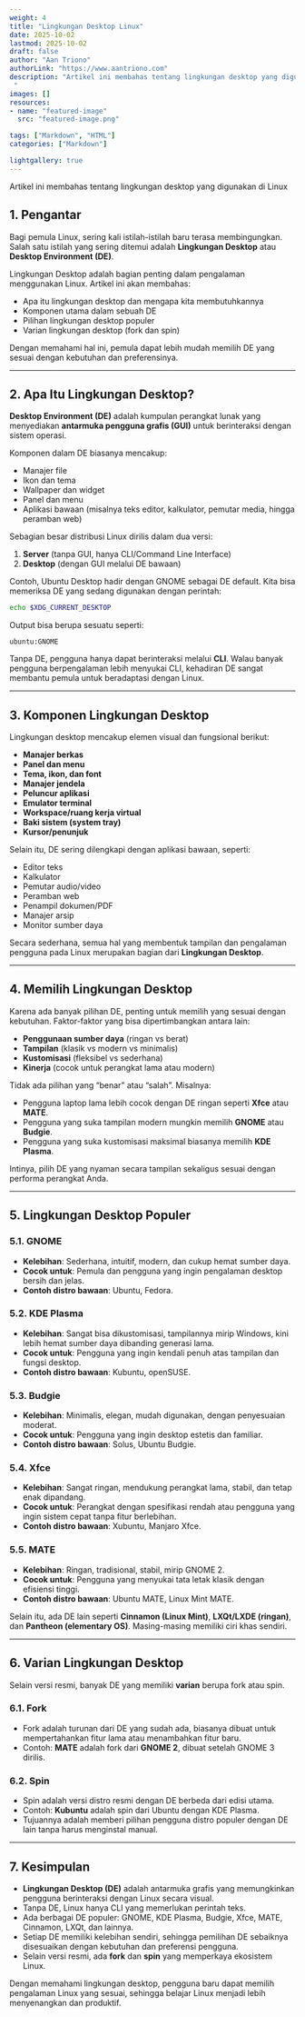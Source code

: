 ```yaml
---
weight: 4
title: "Lingkungan Desktop Linux"
date: 2025-10-02
lastmod: 2025-10-02
draft: false
author: "Aan Triono"
authorLink: "https://www.aantriono.com"
description: "Artikel ini membahas tentang lingkungan desktop yang digunakan di Linux
 "
images: []
resources:
- name: "featured-image"
  src: "featured-image.png"

tags: ["Markdown", "HTML"]
categories: ["Markdown"]

lightgallery: true
---
```


Artikel ini membahas tentang lingkungan desktop yang digunakan di Linux

<!--more-->


## 1. Pengantar
Bagi pemula Linux, sering kali istilah-istilah baru terasa membingungkan. Salah satu istilah yang sering ditemui adalah **Lingkungan Desktop** atau **Desktop Environment (DE)**.  

Lingkungan Desktop adalah bagian penting dalam pengalaman menggunakan Linux. Artikel ini akan membahas:
- Apa itu lingkungan desktop dan mengapa kita membutuhkannya  
- Komponen utama dalam sebuah DE  
- Pilihan lingkungan desktop populer  
- Varian lingkungan desktop (fork dan spin)  

Dengan memahami hal ini, pemula dapat lebih mudah memilih DE yang sesuai dengan kebutuhan dan preferensinya.

---

## 2. Apa Itu Lingkungan Desktop?
**Desktop Environment (DE)** adalah kumpulan perangkat lunak yang menyediakan **antarmuka pengguna grafis (GUI)** untuk berinteraksi dengan sistem operasi.  

Komponen dalam DE biasanya mencakup:
- Manajer file  
- Ikon dan tema  
- Wallpaper dan widget  
- Panel dan menu  
- Aplikasi bawaan (misalnya teks editor, kalkulator, pemutar media, hingga peramban web)  

Sebagian besar distribusi Linux dirilis dalam dua versi:
1. **Server** (tanpa GUI, hanya CLI/Command Line Interface)  
2. **Desktop** (dengan GUI melalui DE bawaan)  

Contoh, Ubuntu Desktop hadir dengan GNOME sebagai DE default. Kita bisa memeriksa DE yang sedang digunakan dengan perintah:

```bash
echo $XDG_CURRENT_DESKTOP
```

Output bisa berupa sesuatu seperti:  
```
ubuntu:GNOME
```

Tanpa DE, pengguna hanya dapat berinteraksi melalui **CLI**. Walau banyak pengguna berpengalaman lebih menyukai CLI, kehadiran DE sangat membantu pemula untuk beradaptasi dengan Linux.

---

## 3. Komponen Lingkungan Desktop
Lingkungan desktop mencakup elemen visual dan fungsional berikut:

- **Manajer berkas**  
- **Panel dan menu**  
- **Tema, ikon, dan font**  
- **Manajer jendela**  
- **Peluncur aplikasi**  
- **Emulator terminal**  
- **Workspace/ruang kerja virtual**  
- **Baki sistem (system tray)**  
- **Kursor/penunjuk**  

Selain itu, DE sering dilengkapi dengan aplikasi bawaan, seperti:
- Editor teks  
- Kalkulator  
- Pemutar audio/video  
- Peramban web  
- Penampil dokumen/PDF  
- Manajer arsip  
- Monitor sumber daya  

Secara sederhana, semua hal yang membentuk tampilan dan pengalaman pengguna pada Linux merupakan bagian dari **Lingkungan Desktop**.

---

## 4. Memilih Lingkungan Desktop
Karena ada banyak pilihan DE, penting untuk memilih yang sesuai dengan kebutuhan. Faktor-faktor yang bisa dipertimbangkan antara lain:
- **Penggunaan sumber daya** (ringan vs berat)  
- **Tampilan** (klasik vs modern vs minimalis)  
- **Kustomisasi** (fleksibel vs sederhana)  
- **Kinerja** (cocok untuk perangkat lama atau modern)  

Tidak ada pilihan yang “benar” atau “salah”. Misalnya:
- Pengguna laptop lama lebih cocok dengan DE ringan seperti **Xfce** atau **MATE**.  
- Pengguna yang suka tampilan modern mungkin memilih **GNOME** atau **Budgie**.  
- Pengguna yang suka kustomisasi maksimal biasanya memilih **KDE Plasma**.  

Intinya, pilih DE yang nyaman secara tampilan sekaligus sesuai dengan performa perangkat Anda.

---

## 5. Lingkungan Desktop Populer

### 5.1. GNOME
- **Kelebihan**: Sederhana, intuitif, modern, dan cukup hemat sumber daya.  
- **Cocok untuk**: Pemula dan pengguna yang ingin pengalaman desktop bersih dan jelas.  
- **Contoh distro bawaan**: Ubuntu, Fedora.  

### 5.2. KDE Plasma
- **Kelebihan**: Sangat bisa dikustomisasi, tampilannya mirip Windows, kini lebih hemat sumber daya dibanding generasi lama.  
- **Cocok untuk**: Pengguna yang ingin kendali penuh atas tampilan dan fungsi desktop.  
- **Contoh distro bawaan**: Kubuntu, openSUSE.  

### 5.3. Budgie
- **Kelebihan**: Minimalis, elegan, mudah digunakan, dengan penyesuaian moderat.  
- **Cocok untuk**: Pengguna yang ingin desktop estetis dan familiar.  
- **Contoh distro bawaan**: Solus, Ubuntu Budgie.  

### 5.4. Xfce
- **Kelebihan**: Sangat ringan, mendukung perangkat lama, stabil, dan tetap enak dipandang.  
- **Cocok untuk**: Perangkat dengan spesifikasi rendah atau pengguna yang ingin sistem cepat tanpa fitur berlebihan.  
- **Contoh distro bawaan**: Xubuntu, Manjaro Xfce.  

### 5.5. MATE
- **Kelebihan**: Ringan, tradisional, stabil, mirip GNOME 2.  
- **Cocok untuk**: Pengguna yang menyukai tata letak klasik dengan efisiensi tinggi.  
- **Contoh distro bawaan**: Ubuntu MATE, Linux Mint MATE.  

Selain itu, ada DE lain seperti **Cinnamon (Linux Mint)**, **LXQt/LXDE (ringan)**, dan **Pantheon (elementary OS)**. Masing-masing memiliki ciri khas sendiri.

---

## 6. Varian Lingkungan Desktop

Selain versi resmi, banyak DE yang memiliki **varian** berupa fork atau spin.  

### 6.1. Fork
- Fork adalah turunan dari DE yang sudah ada, biasanya dibuat untuk mempertahankan fitur lama atau menambahkan fitur baru.  
- Contoh: **MATE** adalah fork dari **GNOME 2**, dibuat setelah GNOME 3 dirilis.  

### 6.2. Spin
- Spin adalah versi distro resmi dengan DE berbeda dari edisi utama.  
- Contoh: **Kubuntu** adalah spin dari Ubuntu dengan KDE Plasma.  
- Tujuannya adalah memberi pilihan pengguna distro populer dengan DE lain tanpa harus menginstal manual.  

---

## 7. Kesimpulan
- **Lingkungan Desktop (DE)** adalah antarmuka grafis yang memungkinkan pengguna berinteraksi dengan Linux secara visual.  
- Tanpa DE, Linux hanya CLI yang memerlukan perintah teks.  
- Ada berbagai DE populer: GNOME, KDE Plasma, Budgie, Xfce, MATE, Cinnamon, LXQt, dan lainnya.  
- Setiap DE memiliki kelebihan sendiri, sehingga pemilihan DE sebaiknya disesuaikan dengan kebutuhan dan preferensi pengguna.  
- Selain versi resmi, ada **fork** dan **spin** yang memperkaya ekosistem Linux.  

Dengan memahami lingkungan desktop, pengguna baru dapat memilih pengalaman Linux yang sesuai, sehingga belajar Linux menjadi lebih menyenangkan dan produktif.
